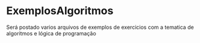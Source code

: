 # ExemplosAlgoritmos
Será postado varios arquivos de exemplos de exercicios com a tematica de algoritmos e lógica de programação

